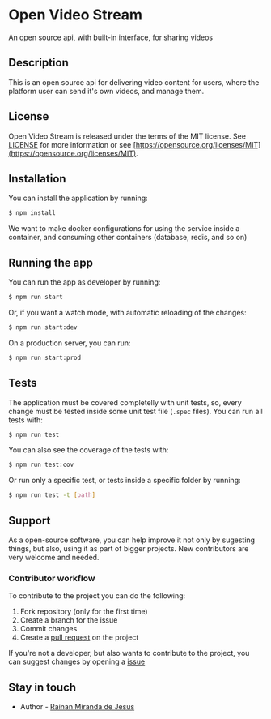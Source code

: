 # Open Video Stream

An open source api, with built-in interface, for sharing videos

## Description

This is an open source api for delivering video content for users, where the platform user can send it's own videos, and manage them.

## License

Open Video Stream is released under the terms of the MIT license. See [LICENSE](LICENSE) for more information or see [https://opensource.org/licenses/MIT](https://opensource.org/licenses/MIT).

## Installation

You can install the application by running:

```bash
$ npm install
```

We want to make docker configurations for using the service inside a container, and consuming other containers (database, redis, and so on)

## Running the app

You can run the app as developer by running:

```bash
$ npm run start
```

Or, if you want a watch mode, with automatic reloading of the changes:

```bash
$ npm run start:dev
```

On a production server, you can run:

```bash
$ npm run start:prod
```

## Tests

The application must be covered completelly with unit tests, so, every change must be tested inside some unit test file (`.spec` files). You can run all tests with:

```bash
$ npm run test
```

You can also see the coverage of the tests with:

```bash
$ npm run test:cov
```

Or run only a specific test, or tests inside a specific folder by running:

```bash
$ npm run test -t [path]
```

## Support

As a open-source software, you can help improve it not only by sugesting things, but also, using it as part of bigger projects. New contributors are very welcome and needed.

### Contributor workflow

To contribute to the project you can do the following:

1. Fork repository (only for the first time)
2. Create a branch for the issue
3. Commit changes
4. Create a [pull request](https://github.com/rainanDeveloper/open-video-stream/pulls) on the project
  
If you're not a developer, but also wants to contribute to the project, you can suggest changes by opening a [issue](https://github.com/rainanDeveloper/open-video-stream/issues)

## Stay in touch

- Author - [Rainan Miranda de Jesus](mailto:rainan.jesus@pm.me)
